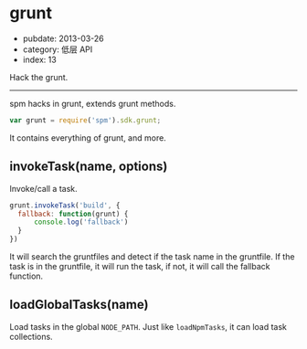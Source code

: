 # grunt

- pubdate: 2013-03-26
- category: 低层 API
- index: 13

Hack the grunt.

-----

spm hacks in grunt, extends grunt methods.

```js
var grunt = require('spm').sdk.grunt;
```

It contains everything of grunt, and more.

## invokeTask(name, options)

Invoke/call a task.

```js
grunt.invokeTask('build', {
  fallback: function(grunt) {
      console.log('fallback')
  }
})
```

It will search the gruntfiles and detect if the task name in the gruntfile. If the task is in the gruntfile, it will run the task, if not, it will call the fallback function.

## loadGlobalTasks(name)

Load tasks in the global `NODE_PATH`. Just like `loadNpmTasks`, it can load task collections.